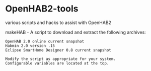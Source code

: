 # OpenHAB2-tools
various scripts and hacks to assist with OpenHAB2

makeHAB - A script to download and extract the following archives:  

	OpenHAB 2.0 online current snapshot
	Habmin 2.0 version .15
	Eclipse SmartHome Designer 0.8 current snapshot

	Modify the script as appropriate for your system.
	Configurable variables are located at the top.

